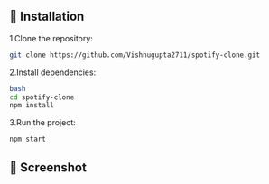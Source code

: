 ## 🚀 Installation

1.Clone the repository:


```bash
git clone https://github.com/Vishnugupta2711/spotify-clone.git
```
2.Install dependencies:

```bash
bash
cd spotify-clone
npm install
```

3.Run the project:

```bash
npm start
```

## 🚀 Screenshot


